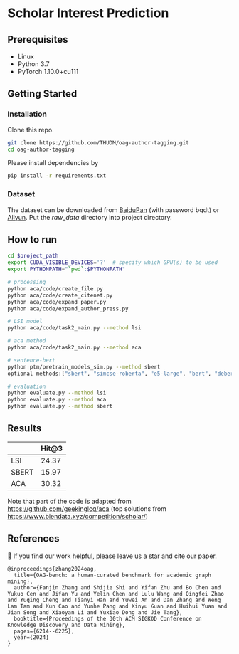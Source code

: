 # Scholar Interest Prediction

## Prerequisites

- Linux
- Python 3.7
- PyTorch 1.10.0+cu111

## Getting Started

### Installation

Clone this repo.

```bash
git clone https://github.com/THUDM/oag-author-tagging.git
cd oag-author-tagging
```

Please install dependencies by

```bash
pip install -r requirements.txt
```

### Dataset

The dataset can be downloaded from [BaiduPan](https://pan.baidu.com/s/1Mjd8KH5hutHu-R6oyBNJSw) (with password bqdt) or [Aliyun](https://open-data-set.oss-cn-beijing.aliyuncs.com/oag-benchmark/entity-tagging/oag-author-tagging/raw_data.zip). Put the _raw_data_ directory into project directory.

## How to run

```bash
cd $project_path
export CUDA_VISIBLE_DEVICES='?'  # specify which GPU(s) to be used
export PYTHONPATH="`pwd`:$PYTHONPATH"

# processing
python aca/code/create_file.py
python aca/code/create_citenet.py
python aca/code/expand_paper.py
python aca/code/expand_author_press.py

# LSI model
python aca/code/task2_main.py --method lsi

# aca method
python aca/code/task2_main.py --method aca

# sentence-bert
python ptm/pretrain_models_sim.py --method sbert
optional methods:["sbert", "simcse-roberta", "e5-large", "bert", "deberta-base", "deberta-v3-large", "gte-large", "bge-large", "e5-large-v2", "sentence-t5-xxl", "simcse-bert"]

# evaluation
python evaluate.py --method lsi
python evaluate.py --method aca
python evaluate.py --method sbert

```

## Results

|       | Hit@3 |
| ----- | ----- |
| LSI   | 24.37 |
| SBERT | 15.97 |
| ACA   | 30.32 |

Note that part of the code is adapted from https://github.com/geekinglcq/aca (top solutions from https://www.biendata.xyz/competition/scholar/)


## References
🌟 If you find our work helpful, please leave us a star and cite our paper.
```
@inproceedings{zhang2024oag,
  title={OAG-bench: a human-curated benchmark for academic graph mining},
  author={Fanjin Zhang and Shijie Shi and Yifan Zhu and Bo Chen and Yukuo Cen and Jifan Yu and Yelin Chen and Lulu Wang and Qingfei Zhao and Yuqing Cheng and Tianyi Han and Yuwei An and Dan Zhang and Weng Lam Tam and Kun Cao and Yunhe Pang and Xinyu Guan and Huihui Yuan and Jian Song and Xiaoyan Li and Yuxiao Dong and Jie Tang},
  booktitle={Proceedings of the 30th ACM SIGKDD Conference on Knowledge Discovery and Data Mining},
  pages={6214--6225},
  year={2024}
}
```
